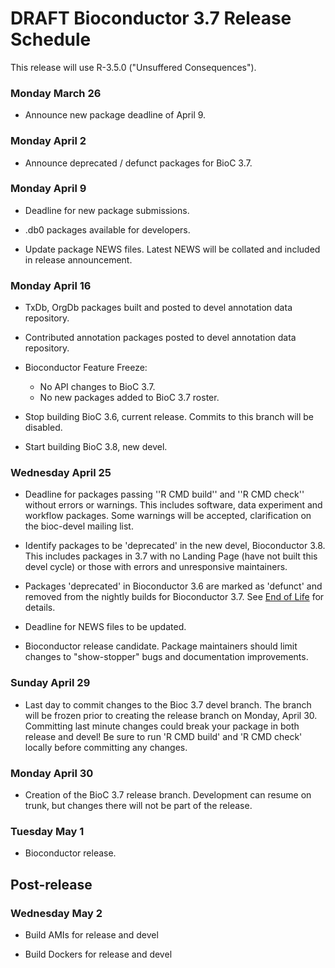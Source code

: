 # **DRAFT**  Bioconductor 3.7 Release Schedule

This release will use R-3.5.0 ("Unsuffered Consequences").

### Monday March 26 

* Announce new package deadline of April 9.

### Monday April 2 

* Announce deprecated / defunct packages for BioC 3.7.

### Monday April 9

* Deadline for new package submissions.

* .db0 packages available for developers.

* Update package NEWS files. Latest NEWS will be collated 
  and included in release announcement.

### Monday April 16

* TxDb, OrgDb packages built and posted to devel annotation data repository.

* Contributed annotation packages posted to devel annotation data repository.

* Bioconductor Feature Freeze: 
  - No API changes to BioC 3.7.
  - No new packages added to BioC 3.7 roster.

* Stop building BioC 3.6, current release.  Commits to this branch will be
  disabled.

* Start building BioC 3.8, new devel.

### Wednesday April 25 

* Deadline for packages passing ''R CMD build'' and ''R CMD check''
  without errors or warnings. This includes software, data experiment
  and workflow packages. Some warnings will be accepted, clarification 
  on the bioc-devel mailing list.

* Identify packages to be 'deprecated' in the new devel, Bioconductor 3.8.
  This includes packages in 3.7 with no Landing Page (have not built this devel
  cycle) or those with errors and unresponsive maintainers. 

* Packages 'deprecated' in Bioconductor 3.6 are marked as 'defunct' and 
  removed from the nightly builds for Bioconductor 3.7.
  See [End of Life](/developers/package-end-of-life) for details.

* Deadline for NEWS files to be updated.

* Bioconductor release candidate.  Package maintainers should limit
  changes to "show-stopper" bugs and documentation improvements.

### Sunday April 29

* Last day to commit changes to the Bioc 3.7 devel branch. The branch will be
  frozen prior to creating the release branch on Monday, April 30.  Committing
  last minute changes could break your package in both release and devel! Be
  sure to run 'R CMD build' and 'R CMD check' locally before committing any
  changes.

### Monday April 30 

* Creation of the BioC 3.7 release branch. Development can resume on
  trunk, but changes there will not be part of the release.

### Tuesday May 1 

* Bioconductor release.


## Post-release

### Wednesday May 2 

* Build AMIs for release and devel

* Build Dockers for release and devel
